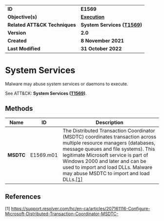 <table>
<tr>
<td><b>ID</b></td>
<td><b>E1569</b></td>
</tr>
<tr>
<td><b>Objective(s)</b></td>
<td><b><a href="../execution">Execution</a></b></td>
</tr>
<tr>
<td><b>Related ATT&CK Techniques</b></td>
<td><b>System Services (<a href="https://attack.mitre.org/techniques/T1569/">T1569</a>)</b></td>
</tr>
<tr>
<td><b>Version</b></td>
<td><b>2.0</b></td>
</tr>
<tr>
<td><b>Created</b></td>
<td><b>8 November 2021</b></td>
</tr>
<tr>
<td><b>Last Modified</b></td>
<td><b>31 October 2022</b></td>
</tr>
</table>


System Services
===============
Malware may abuse system services or daemons to execute. 

See ATT&CK: **System Services ([T1569](https://attack.mitre.org/techniques/T1569/))**.

## Methods

|Name|ID|Description|
|---|---|---|
|**MSDTC**|E1569.m01|The Distributed Transaction Coordinator (MSDTC) coordinates transaction across multiple resource managers (databases, message queues and file systems). This legitimate Microsoft service is part of Windows 2000 and later and can be used to import and load DLLs. Malware may abuse MSDTC to import and load DLLs.[[1]](#1)|


## References

<a name="1">[1]</a> https://support.resolver.com/hc/en-ca/articles/207161116-Configure-Microsoft-Distributed-Transaction-Coordinator-MSDTC-